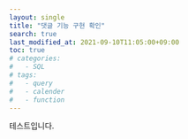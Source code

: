 ```yaml
---
layout: single
title: "댓글 기능 구현 확인"
search: true
last_modified_at: 2021-09-10T11:05:00+09:00
toc: true
# categories:
#   - SQL
# tags:
#   - query
#   - calender
#   - function
---
```

테스트입니다.